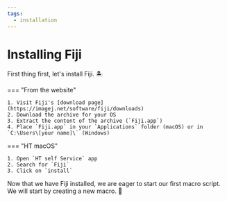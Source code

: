 ```yaml
---
tags:
  - installation
---
```

# Installing Fiji

First thing first, let's install Fiji. :desert_island:

=== "From the website"

    1. Visit Fiji's [download page](https://imagej.net/software/fiji/downloads)
    2. Download the archive for your OS
    3. Extract the content of the archive (`Fiji.app`)
    4. Place `Fiji.app` in your `Applications` folder (macOS) or in
    `C:\Users\[your name]\` (Windows)

=== "HT macOS"

    1. Open `HT self Service` app
    2. Search for `Fiji`
    3. Click on `install`

Now that we have Fiji installed, we are eager to start our first macro script.
We will start by creating a new macro. :dizzy:
